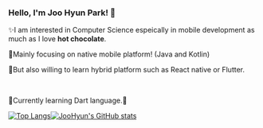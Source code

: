 ### Hello, I'm Joo Hyun Park! 👋

✨I am interested in Computer Science espeically in mobile development as much as I love <b>hot chocolate</b>. 

🌱Mainly focusing on native mobile platform! (Java and Kotlin) 

🌱But also willing to learn hybrid platform such as React native or Flutter.

</br>

💬Currently learning Dart language.💬

[![Top Langs](https://github-readme-stats-alpha-jet.vercel.app/api/top-langs/?username=JooHyunPark-jp&layout=compact&langs_count=6&exclude_repo=JooHyunPark-JP.github.io,SpeedChecker)](https://github.com/anuraghazra/github-readme-stats)[![JooHyun's GitHub stats](https://github-readme-stats.vercel.app/api?username=JooHyunPark-JP&hide=stars,contribs&title_color=ffffff&icon_color=bb2acf&text_color=daf7dc&bg_color=151515&count_private=true&show_icons=true)](https://github.com/anuraghazra/github-readme-stats)



<!--
**JooHyunPark-JP/JooHyunPark-jp** is a ✨ _special_ ✨ repository because its `README.md` (this file) appears on your GitHub profile.

Here are some ideas to get you started:

- 🔭 I’m currently working on ...
- 🌱 I’m currently learning ...
- 👯 I’m looking to collaborate on ...
- 🤔 I’m looking for help with ...
- 💬 Ask me about ...
- 📫 How to reach me: ...
- 😄 Pronouns: ...
- ⚡ Fun fact: ...
-->
